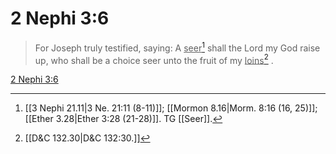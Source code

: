 # 2 Nephi 3:6

> For Joseph truly testified, saying: A <u>seer</u>[^a] shall the Lord my God raise up, who shall be a choice seer unto the fruit of my <u>loins</u>[^b] .

[2 Nephi 3:6](https://www.churchofjesuschrist.org/study/scriptures/bofm/2-ne/3?lang=eng&id=p6#p6)


[^a]: [[3 Nephi 21.11|3 Ne. 21:11 (8-11)]]; [[Mormon 8.16|Morm. 8:16 (16, 25)]]; [[Ether 3.28|Ether 3:28 (21-28)]]. TG [[Seer]].
[^b]: [[D&C 132.30|D&C 132:30.]]
